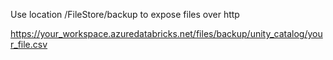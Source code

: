 Use location /FileStore/backup to expose files over http

https://your_workspace.azuredatabricks.net/files/backup/unity_catalog/your_file.csv